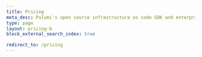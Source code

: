 ```yaml
---
title: Pricing
meta_desc: Pulumi's open source infrastructure as code SDK and enterprise SaaS is available in various editions with a starting cost of free.
type: page
layout: pricing-b
block_external_search_index: true

redirect_to: /pricing
---
```

